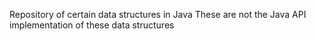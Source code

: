 Repository of certain data structures in Java
These are not the Java API implementation of these data structures

